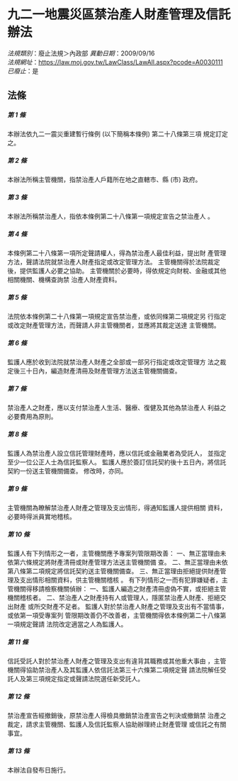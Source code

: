 # 九二一地震災區禁治產人財產管理及信託辦法

*法規類別*：廢止法規＞內政部
*異動日期*：2009/09/16  
*法規網址*：https://law.moj.gov.tw/LawClass/LawAll.aspx?pcode=A0030111
*已廢止*：是


## 法條
##### 第 1 條
本辦法依九二一震災重建暫行條例 (以下簡稱本條例) 第二十八條第三項
規定訂定之。

##### 第 2 條
本辦法所稱主管機關，指禁治產人戶籍所在地之直轄市、縣 (市) 政府。

##### 第 3 條
本辦法所稱禁治產人，指依本條例第二十八條第一項規定宣告之禁治產人
。

##### 第 4 條
本條例第二十八條第一項所定聲請權人，得為禁治產人最佳利益，提出財
產管理方法，聲請法院就禁治產人財產指定或改定管理方法。
主管機關得於法院裁定後，提供監護人必要之協助。
主管機關於必要時，得依規定向財稅、金融或其他相關機關、機構查詢禁
治產人財產資料。

##### 第 5 條
法院依本條例第二十八條第一項規定宣告禁治產，或依同條第二項規定另
行指定或改定財產管理方法，而聲請人非主管機關者，並應將其裁定送達
主管機關。

##### 第 6 條
監護人應於收到法院就禁治產人財產之全部或一部另行指定或改定管理方
法之裁定後三十日內，編造財產清冊及財產管理方法送主管機關備查。

##### 第 7 條
禁治產人之財產，應以支付禁治產人生活、醫療、復健及其他為禁治產人
利益之必要費用為原則。

##### 第 8 條
監護人為禁治產人設立信託管理財產時，應以信託或金融業者為受託人，
並指定至少一位公正人士為信託監察人。
監護人應於簽訂信託契約後十五日內，將信託契約一份送主管機關備查。
修改時，亦同。

##### 第 9 條
主管機關為瞭解禁治產人財產之管理及支出情形，得通知監護人提供相關
資料，必要時得派員實地稽核。

##### 第 10 條
監護人有下列情形之一者，主管機關應予專案列管限期改善：
一、無正當理由未依第六條規定將財產清冊或財產管理方法送主管機關備
    查。
二、無正當理由未依第八條第二項規定將信託契約送主管機關備查。
三、無正當理由拒絕提供財產管理及支出情形相關資料，供主管機關稽核
    。
有下列情形之一而有犯罪嫌疑者，主管機關得移請檢察機關偵辦：
一、監護人編造之財產清冊虛偽不實，或拒絕主管機關稽核者。
二、禁治產人之財產持有人或管理人，隱匿禁治產人財產、拒絕交出財產
    或所交財產不足者。
監護人對於禁治產人財產之管理及支出有不當情事，或依第一項受專案列
管限期改善仍不改善者，主管機關得依本條例第二十八條第一項規定聲請
法院改定適當之人為監護人。


##### 第 11 條
信託受託人對於禁治產人財產之管理及支出有違背其職務或其他重大事由
，主管機關得協助禁治產人及其監護人依信託法第三十六條第二項規定聲
請法院解任受託人及第三項規定指定或聲請法院選任新受託人。

##### 第 12 條
禁治產宣告經撤銷後，原禁治產人得檢具撤銷禁治產宣告之判決或撤銷禁
治產之裁定，請求主管機關、監護人及信託監察人協助辦理終止財產管理
或信託之有關事宜。

##### 第 13 條
本辦法自發布日施行。


